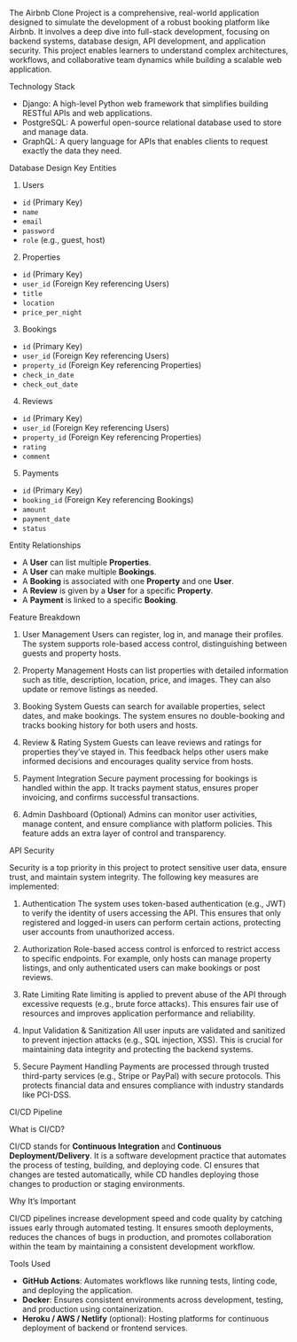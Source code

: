 The Airbnb Clone Project is a comprehensive, real-world application designed to simulate the development of a robust booking platform like Airbnb. It involves a deep dive into full-stack development, focusing on backend systems, database design, API development, and application security. This project enables learners to understand complex architectures, workflows, and collaborative team dynamics while building a scalable web application.

Technology Stack
- Django: A high-level Python web framework that simplifies building RESTful APIs and web applications.
- PostgreSQL: A powerful open-source relational database used to store and manage data.
- GraphQL: A query language for APIs that enables clients to request exactly the data they need.

Database Design
Key Entities
1. Users
- `id` (Primary Key)
- `name`
- `email`
- `password`
- `role` (e.g., guest, host)

2. Properties
- `id` (Primary Key)
- `user_id` (Foreign Key referencing Users)
- `title`
- `location`
- `price_per_night`

3. Bookings
- `id` (Primary Key)
- `user_id` (Foreign Key referencing Users)
- `property_id` (Foreign Key referencing Properties)
- `check_in_date`
- `check_out_date`

4. Reviews
- `id` (Primary Key)
- `user_id` (Foreign Key referencing Users)
- `property_id` (Foreign Key referencing Properties)
- `rating`
- `comment`

5. Payments
- `id` (Primary Key)
- `booking_id` (Foreign Key referencing Bookings)
- `amount`
- `payment_date`
- `status`

Entity Relationships

- A **User** can list multiple **Properties**.
- A **User** can make multiple **Bookings**.
- A **Booking** is associated with one **Property** and one **User**.
- A **Review** is given by a **User** for a specific **Property**.
- A **Payment** is linked to a specific **Booking**.

Feature Breakdown

1. User Management
Users can register, log in, and manage their profiles. The system supports role-based access control, distinguishing between guests and property hosts.

2. Property Management
Hosts can list properties with detailed information such as title, description, location, price, and images. They can also update or remove listings as needed.

3. Booking System
Guests can search for available properties, select dates, and make bookings. The system ensures no double-booking and tracks booking history for both users and hosts.

4. Review & Rating System
Guests can leave reviews and ratings for properties they’ve stayed in. This feedback helps other users make informed decisions and encourages quality service from hosts.

5. Payment Integration
Secure payment processing for bookings is handled within the app. It tracks payment status, ensures proper invoicing, and confirms successful transactions.

6. Admin Dashboard (Optional)
Admins can monitor user activities, manage content, and ensure compliance with platform policies. This feature adds an extra layer of control and transparency.

API Security

Security is a top priority in this project to protect sensitive user data, ensure trust, and maintain system integrity. The following key measures are implemented:

1. Authentication
The system uses token-based authentication (e.g., JWT) to verify the identity of users accessing the API. This ensures that only registered and logged-in users can perform certain actions, protecting user accounts from unauthorized access.

2. Authorization
Role-based access control is enforced to restrict access to specific endpoints. For example, only hosts can manage property listings, and only authenticated users can make bookings or post reviews.

3. Rate Limiting
Rate limiting is applied to prevent abuse of the API through excessive requests (e.g., brute force attacks). This ensures fair use of resources and improves application performance and reliability.

4. Input Validation & Sanitization
All user inputs are validated and sanitized to prevent injection attacks (e.g., SQL injection, XSS). This is crucial for maintaining data integrity and protecting the backend systems.

5. Secure Payment Handling
Payments are processed through trusted third-party services (e.g., Stripe or PayPal) with secure protocols. This protects financial data and ensures compliance with industry standards like PCI-DSS.

CI/CD Pipeline

What is CI/CD?

CI/CD stands for **Continuous Integration** and **Continuous Deployment/Delivery**. It is a software development practice that automates the process of testing, building, and deploying code. CI ensures that changes are tested automatically, while CD handles deploying those changes to production or staging environments.

Why It’s Important

CI/CD pipelines increase development speed and code quality by catching issues early through automated testing. It ensures smooth deployments, reduces the chances of bugs in production, and promotes collaboration within the team by maintaining a consistent development workflow.

Tools Used

- **GitHub Actions**: Automates workflows like running tests, linting code, and deploying the application.
- **Docker**: Ensures consistent environments across development, testing, and production using containerization.
- **Heroku / AWS / Netlify** (optional): Hosting platforms for continuous deployment of backend or frontend services.
